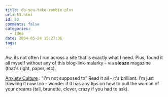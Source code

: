 ```yaml
---
title: do-you-take-zombie-plus
url: 53.html
id: 53
comments: false
categories:
  - idea
date: 2004-05-24 15:27:36
tags:
---
```


Aw, its not often I run across a site that is exactly what I need. Plus, found it all myself without any of this blog-link-malarky - via **sleaze** magazine (that's right, paper, etc). 

[Anxiety Culture](http://www.anxietyculture.com) : "I'm not supposed to" Read it all - it's brilliant. I'm just trawling it now too - wonder if it has any tips on how to pull the woman of your dreams (tall, brunette, clever, crazy if you had to ask).